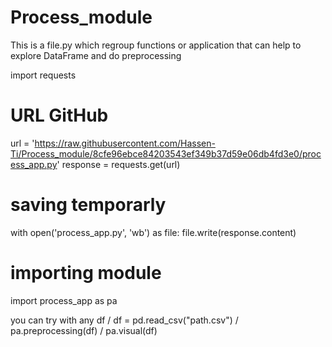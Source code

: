 # Process_module
This is a file.py which regroup functions or application that can help to explore DataFrame and do preprocessing

import requests
# URL  GitHub
url = 'https://raw.githubusercontent.com/Hassen-Ti/Process_module/8cfe96ebce84203543ef349b37d59e06db4fd3e0/process_app.py'
response = requests.get(url)
# saving temporarly
with open('process_app.py', 'wb') as file:
    file.write(response.content)
# importing module 
import process_app as pa

you can try with any df  / 
df = pd.read_csv("path.csv")  /
pa.preprocessing(df)  /
pa.visual(df)
